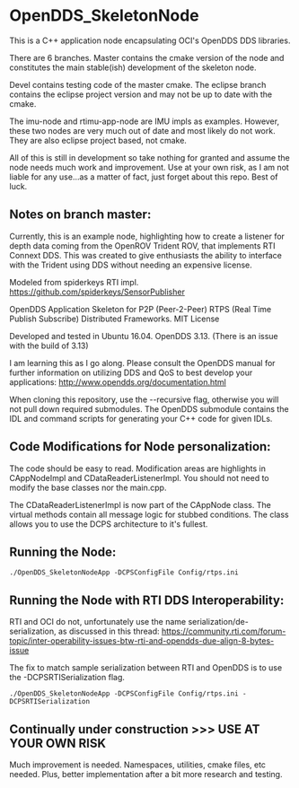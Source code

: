 # OpenDDS_SkeletonNode

This is a C++ application node encapsulating OCI's OpenDDS DDS libraries.

There are 6 branches. Master contains the cmake version of the node and constitutes the main stable(ish) development of the skeleton node.
 
Devel contains testing code of the master cmake. The eclipse branch contains the eclipse project version and may not be up to date with the cmake. 

The imu-node and rtimu-app-node are IMU impls as examples. However, these two nodes are very much out of date and most likely do not work. They are also eclipse project based, not cmake.

All of this is still in development so take nothing for granted and assume the node needs much work and improvement. Use at your own risk, as I am not liable for any use...as a matter of fact, just forget about this repo. Best of luck.

## Notes on branch master:
Currently, this is an example node, highlighting how to create a listener for depth data coming from the OpenROV Trident ROV, that implements RTI Connext DDS. This was created to give enthusiasts the ability to interface with the Trident using DDS without needing an expensive license.

Modeled from spiderkeys RTI impl. https://github.com/spiderkeys/SensorPublisher

OpenDDS Application Skeleton for P2P (Peer-2-Peer) RTPS (Real Time Publish Subscribe) Distributed Frameworks. MIT License

Developed and tested in Ubuntu 16.04. OpenDDS 3.13. (There is an issue with the build of 3.13)

I am learning this as I go along. Please consult the OpenDDS manual for further information on utilizing DDS and QoS to best develop your applications: http://www.opendds.org/documentation.html
   
When cloning this repository, use the --recursive flag, otherwise you will not pull down required submodules. The OpenDDS submodule contains the IDL and command scripts for generating your C++ code for given IDLs.

## Code Modifications for Node personalization:

The code should be easy to read. Modification areas are highlights in CAppNodeImpl and CDataReaderListenerImpl. You should not need to modify the base classes nor the main.cpp. 
  
The CDataReaderListenerImpl is now part of the CAppNode class. The virtual methods contain all message logic for stubbed conditions. The class allows you to use the DCPS architecture to it's fullest.

## Running the Node:

	./OpenDDS_SkeletonNodeApp -DCPSConfigFile Config/rtps.ini

## Running the Node with RTI DDS Interoperability:

RTI and OCI do not, unfortunately use the name serialization/de-serialization, as discussed in this thread:
https://community.rti.com/forum-topic/inter-operability-issues-btw-rti-and-opendds-due-align-8-bytes-issue

The fix to match sample serialization between RTI and OpenDDS is to use the -DCPSRTISerialization flag.

    ./OpenDDS_SkeletonNodeApp -DCPSConfigFile Config/rtps.ini -DCPSRTISerialization

## Continually under construction >>> USE AT YOUR OWN RISK

Much improvement is needed. Namespaces, utilities, cmake files, etc needed. Plus, better implementation
after a bit more research and testing.